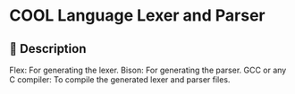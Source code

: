 # COOL Language Lexer and Parser

## 📄 Description
Flex: For generating the lexer.
Bison: For generating the parser.
GCC or any C compiler: To compile the generated lexer and parser files.
